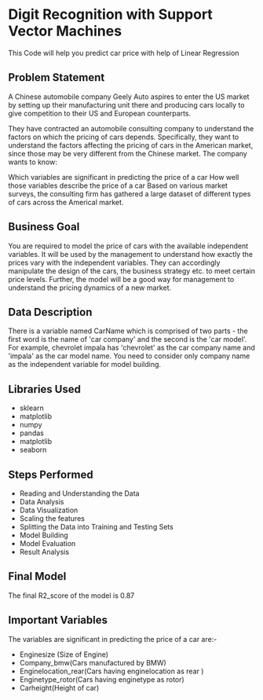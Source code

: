 # Digit Recognition with Support Vector Machines

This Code will help you predict car price with help of Linear Regression


## Problem Statement
A Chinese automobile company Geely Auto aspires to enter the US market by setting up their manufacturing unit there and producing cars locally to give competition to their US and European counterparts. 

 

They have contracted an automobile consulting company to understand the factors on which the pricing of cars depends. Specifically, they want to understand the factors affecting the pricing of cars in the American market, since those may be very different from the Chinese market. The company wants to know:

Which variables are significant in predicting the price of a car
How well those variables describe the price of a car
Based on various market surveys, the consulting firm has gathered a large dataset of different types of cars across the Americal market. 

 

## Business Goal 

You are required to model the price of cars with the available independent variables. It will be used by the management to understand how exactly the prices vary with the independent variables. They can accordingly manipulate the design of the cars, the business strategy etc. to meet certain price levels. Further, the model will be a good way for management to understand the pricing dynamics of a new market. 

## Data Description
There is a variable named CarName which is comprised of two parts - the first word is the name of 'car company' and the second is the 'car model'. For example, chevrolet impala has 'chevrolet' as the car company name and 'impala' as the car model name. You need to consider only company name as the independent variable for model building. 

## Libraries Used
 - sklearn
 - matplotlib
 - numpy
 - pandas
 - matplotlib
 - seaborn

## Steps Performed
 - Reading and Understanding the Data
 - Data Analysis
 - Data Visualization
 - Scaling the features
 - Splitting the Data into Training and Testing Sets
 - Model Building
 - Model Evaluation
 - Result Analysis


## Final Model
The final R2_score of the model is 0.87

## Important Variables
The variables are significant in predicting the price of a car are:-

 - Enginesize (Size of Engine)
 - Company_bmw(Cars manufactured by BMW)
 - Enginelocation_rear(Cars having enginelocation as rear )
 - Enginetype_rotor(Cars having enginetype as rotor)
 - Carheight(Height of car)
